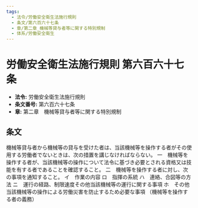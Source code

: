 ```yaml
---
tags:
  - 法令/労働安全衛生法施行規則
  - 条文/第六百六十七条
  - 章/第二章_機械等貸与者等に関する特別規制
  - 体系/労働安全衛生
---
```

# 労働安全衛生法施行規則 第六百六十七条

- **法令:** 労働安全衛生法施行規則
- **条文番号:** 第六百六十七条
- **章:** 第二章　機械等貸与者等に関する特別規制

## 条文
機械等貸与者から機械等の貸与を受けた者は、当該機械等を操作する者がその使用する労働者でないときは、次の措置を講じなければならない。
一　機械等を操作する者が、当該機械等の操作について法令に基づき必要とされる資格又は技能を有する者であることを確認すること。
二　機械等を操作する者に対し、次の事項を通知すること。
イ　作業の内容
ロ　指揮の系統
ハ　連絡、合図等の方法
ニ　運行の経路、制限速度その他当該機械等の運行に関する事項
ホ　その他当該機械等の操作による労働災害を防止するため必要な事項
（機械等を操作する者の義務）

